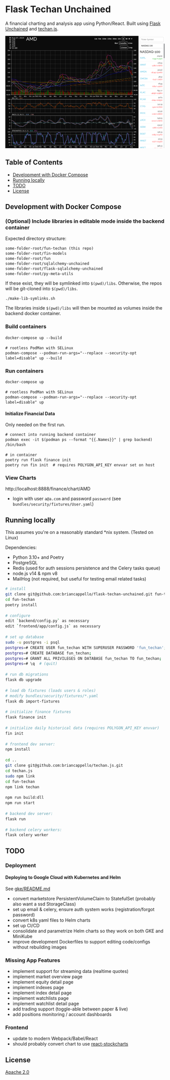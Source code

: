 # Flask Techan Unchained

A financial charting and analysis app using Python/React. Built using [Flask Unchained](https://github.com/briancappello/flask-unchained) and [techan.js](http://techanjs.org/).

![Screenshot](chart-screenshot.png)

## Table of Contents

* [Development with Docker Compose](https://github.com/briancappello/flask-techan-unchained#development-with-docker-compose)
* [Running locally](https://github.com/briancappello/flask-techan-unchained#running-locally)
* [TODO](https://github.com/briancappello/flask-techan-unchained#todo)
* [License](https://github.com/briancappello/flask-techan-unchained#license)

## Development with Docker Compose

### (Optional) Include libraries in editable mode inside the backend container

Expected directory structure:

```
some-folder-root/fun-techan (this repo)
some-folder-root/fin-models
some-folder-root/fun
some-folder-root/sqlalchemy-unchained
some-folder-root/flask-sqlalchemy-unchained
some-folder-root/py-meta-utils
```

If these exist, they will be symlinked into `$(pwd)/libs`. Otherwise, the repos will be git-cloned into `$(pwd)/libs`.

```shell
./make-lib-symlinks.sh
```

The libraries inside `$(pwd)/libs` will then be mounted as volumes inside the backend docker container.

### Build containers

```shell
docker-compose up --build

# rootless PodMan with SELinux
podman-compose --podman-run-args="--replace --security-opt label=disable" up --build
```

### Run containers

```shell
docker-compose up

# rootless PodMan with SELinux
podman-compose --podman-run-args="--replace --security-opt label=disable" up
```

#### Initialize Financial Data

Only needed on the first run.

```shell
# connect into running backend container
podman exec -it $(podman ps --format "{{.Names}}" | grep backend) /bin/bash

# in container
poetry run flask finance init
poetry run fin init  # requires POLYGON_API_KEY envvar set on host
```

### View Charts

http://localhost:8888/finance/chart/AMD

* login with user `a@a.com` and password `password` (see `bundles/security/fixtures/User.yaml`)


## Running locally

This assumes you're on a reasonably standard \*nix system. (Tested on Linux)

Dependencies:

- Python 3.10+ and Poetry
- PostgreSQL
- Redis (used for auth sessions persistence and the Celery tasks queue)
- node.js v14 & npm v8
- MailHog (not required, but useful for testing email related tasks)

```bash
# install
git clone git@github.com:briancappello/flask-techan-unchained.git fun-techan
cd fun-techan
poetry install

# configure
edit `backend/config.py` as necessary
edit `frontend/app/config.js` as necessary

# set up database
sudo -u postgres -i psql
postgres=# CREATE USER fun_techan WITH SUPERUSER PASSWORD 'fun_techan';
postgres=# CREATE DATABASE fun_techan;
postgres=# GRANT ALL PRIVILEGES ON DATABASE fun_techan TO fun_techan;
postgres=# \q  # (quit)

# run db migrations
flask db upgrade

# load db fixtures (loads users & roles)
# modify bundles/security/fixtures/*.yaml
flask db import-fixtures

# initialize finance fixtures
flask finance init

# initialize daily historical data (requires POLYGON_API_KEY envvar)
fin init

# frontend dev server:
npm install

cd ..
git clone git@github.com:briancappello/techan.js.git
cd techan.js
sudo npm link
cd fun-techan
npm link techan

npm run build:dll
npm run start

# backend dev server:
flask run

# backend celery workers:
flask celery worker
```

## TODO

### Deployment

#### Deploying to Google Cloud with Kubernetes and Helm

See [gke/README.md](https://github.com/briancappello/flask-techan-unchained/blob/master/gke/README.md)

- convert marketstore PersistentVolumeClaim to StatefulSet (probably also want a ssd StorageClass)
- set up email & celery, ensure auth system works (registration/forgot password)
- convert k8s yaml files to Helm charts
- set up CI/CD
- consolidate and parametrize Helm charts so they work on both GKE and MiniKube
- improve development Dockerfiles to support editing code/configs without rebuilding images

### Missing App Features

- implement support for streaming data (realtime quotes)
- implement market overview page
- implement equity detail page
- implement indexes page
- implement index detail page
- implement watchlists page
- implement watchlist detail page
- add trading support (toggle-able between paper & live)
- add positions monitoring / account dashboards

### Frontend

- update to modern Webpack/Babel/React
- should probably convert chart to use [react-stockcharts](https://github.com/rrag/react-stockcharts)

## License

[Apache 2.0](https://github.com/briancappello/flask-techan-unchained/blob/master/LICENSE)
